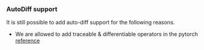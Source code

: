 ### AutoDiff support
It is still possible to add auto-diff support for the following reasons.
- We are allowed to add traceable & differentiable operators in the pytorch [reference](https://github.com/pytorch/vision/blob/49b01e3a7d9d248e2218c2c57d55346743bfb89d/torchvision/csrc/ROIPool.h#L74)
